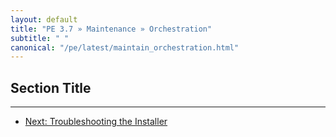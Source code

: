 ```yaml
---
layout: default
title: "PE 3.7 » Maintenance » Orchestration"
subtitle: " "
canonical: "/pe/latest/maintain_orchestration.html"
---
```


Section Title
-----



* * *

- [Next: Troubleshooting the Installer](./trouble_install.html)
